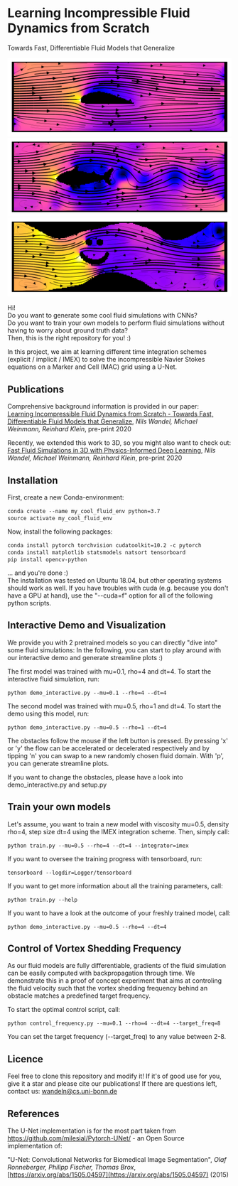 # Learning Incompressible Fluid Dynamics from Scratch
Towards Fast, Differentiable Fluid Models that Generalize

![image](imgs/readme_img1.png)
![image](imgs/readme_img2.png)
![image](imgs/readme_img3.png)

Hi!  
Do you want to generate some cool fluid simulations with CNNs?  
Do you want to train your own models to perform fluid simulations without having to worry about ground truth data?  
Then, this is the right repository for you! :)

In this project, we aim at learning different time integration schemes (explicit / implicit / IMEX) to solve the incompressible Navier Stokes equations on a Marker and Cell (MAC) grid using a U-Net.

## Publications

Comprehensive background information is provided in our paper:  
[Learning Incompressible Fluid Dynamics from Scratch - Towards Fast, Differentiable Fluid Models that Generalize](https://arxiv.org/abs/2006.08762), *Nils Wandel, Michael Weinmann, Reinhard Klein*, pre-print 2020

Recently, we extended this work to 3D, so you might also want to check out:  
[Fast Fluid Simulations in 3D with Physics-Informed Deep Learning](https://arxiv.org/abs/2012.11893), *Nils Wandel, Michael Weinmann, Reinhard Klein*, pre-print 2020

## Installation

First, create a new Conda-environment:

```
conda create --name my_cool_fluid_env python=3.7  
source activate my_cool_fluid_env
```

Now, install the following packages:

```
conda install pytorch torchvision cudatoolkit=10.2 -c pytorch  
conda install matplotlib statsmodels natsort tensorboard  
pip install opencv-python
```

... and you're done :)  
The installation was tested on Ubuntu 18.04, but other operating systems should work as well. 
If you have troubles with cuda (e.g. because you don't have a GPU at hand), use the "\-\-cuda=f" option for all of the following python scripts.

## Interactive Demo and Visualization

We provide you with 2 pretrained models so you can directly "dive into" some fluid simulations: In the following, you can start to play around with our interactive demo and generate streamline plots :)

The first model was trained with mu=0.1, rho=4 and dt=4. To start the interactive fluid simulation, run:

```
python demo_interactive.py --mu=0.1 --rho=4 --dt=4
```

The second model was trained with mu=0.5, rho=1 and dt=4. To start the demo using this model, run:

```
python demo_interactive.py --mu=0.5 --rho=1 --dt=4
```

The obstacles follow the mouse if the left button is pressed.
By pressing 'x' or 'y' the flow can be accelerated or decelerated respectively and by tipping 'n' you can swap to a new randomly chosen fluid domain.
With 'p', you can generate streamline plots.

If you want to change the obstacles, please have a look into demo_interactive.py and setup.py

## Train your own models

Let's assume, you want to train a new model with viscosity mu=0.5, density rho=4, step size dt=4 using the IMEX integration scheme. Then, simply call:

```
python train.py --mu=0.5 --rho=4 --dt=4 --integrator=imex
```

If you want to oversee the training progress with tensorboard, run:

```
tensorboard --logdir=Logger/tensorboard
```

If you want to get more information about all the training parameters, call:

```
python train.py --help
```

If you want to have a look at the outcome of your freshly trained model, call:

```
python demo_interactive.py --mu=0.5 --rho=4 --dt=4
```

## Control of Vortex Shedding Frequency

As our fluid models are fully differentiable, gradients of the fluid simulation can be easily computed with backpropagation through time. We demonstrate this in a proof of concept experiment that aims at controling the fluid velocity such that the vortex shedding frequency behind an obstacle matches a predefined target frequency.

To start the optimal control script, call:

```
python control_frequency.py --mu=0.1 --rho=4 --dt=4 --target_freq=8
```

You can set the target frequency (\-\-target_freq) to any value between 2-8.

## Licence

Feel free to clone this repository and modify it! If it's of good use for you, give it a star and please cite our publications!
If there are questions left, contact us: wandeln@cs.uni-bonn.de

## References

The U-Net implementation is for the most part taken from https://github.com/milesial/Pytorch-UNet/ - an Open Source implementation of:  

"U-Net: Convolutional Networks for Biomedical Image Segmentation", *Olaf Ronneberger, Philipp Fischer, Thomas Brox*, [https://arxiv.org/abs/1505.04597](https://arxiv.org/abs/1505.04597) (2015)

